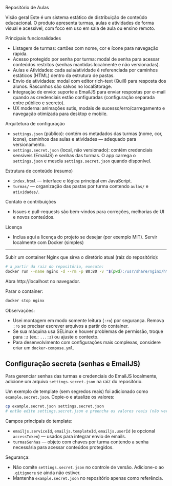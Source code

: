 Repositório de Aulas

Visão geral
Este é um sistema estático de distribuição de conteúdo educacional. O produto apresenta turmas, aulas e atividades de forma visual e acessível, com foco em uso em sala de aula ou ensino remoto.

Principais funcionalidades
- Listagem de turmas: cartões com nome, cor e ícone para navegação rápida.
- Acesso protegido por senha por turma: modal de senha para acessar conteúdos restritos (senhas mantidas localmente e não versionadas).
- Aulas e Atividades: cada aula/atividade é referenciada por caminhos estáticos (HTML) dentro da estrutura de pastas.
- Envio de atividades: modal com editor rich-text (Quill) para resposta dos alunos. Rascunhos são salvos no localStorage.
- Integração de envio: suporte a EmailJS para enviar respostas por e-mail quando as credenciais estão configuradas (configuração separada entre público e secreto).
- UX moderna: animações sutis, modais de sucesso/erro/carregamento e navegação otimizada para desktop e mobile.

Arquitetura de configuração
- `settings.json` (público): contém os metadados das turmas (nome, cor, ícone), caminhos das aulas e atividades — adequado para versionamento.
- `settings.secret.json` (local, não versionado): contém credenciais sensíveis (EmailJS) e senhas das turmas. O app carrega o `settings.json` e mescla `settings.secret.json` quando disponível.

Estrutura de conteúdo (resumo)
- `index.html` — interface e lógica principal em JavaScript.
- `turmas/` — organização das pastas por turma contendo `aulas/` e `atividades/`.

Contato e contribuições
- Issues e pull-requests são bem-vindos para correções, melhorias de UI e novos conteúdos.

Licença
- Inclua aqui a licença do projeto se desejar (por exemplo MIT).
Servir localmente com Docker (simples)
------------------------------------

Subir um container Nginx que sirva o diretório atual (raiz do repositório):

```sh
# a partir da raiz do repositório, execute:
docker run --name nginx -d --rm -p 80:80 -v "$(pwd):/usr/share/nginx/html:ro" nginx
```

Abra http://localhost no navegador.

Parar o container:

```sh
docker stop nginx
```

Observações:
- Usei montagem em modo somente leitura (`:ro`) por segurança. Remova `:ro` se precisar escrever arquivos a partir do container.
- Se sua máquina usa SELinux e houver problemas de permissão, troque para `:z` (ex.: `...:z`) ou ajuste o contexto.
- Para desenvolvimento com configurações mais complexas, considere criar um `docker-compose.yml`.

Configuração secreta (senhas e EmailJS)
-------------------------------------

Para gerenciar senhas das turmas e credenciais do EmailJS localmente, adicione um arquivo `settings.secret.json` na raiz do repositório.

Um exemplo de template (sem segredos reais) foi adicionado como `example.secret.json`. Copie-o e atualize os valores:

```sh
cp example.secret.json settings.secret.json
# então edite settings.secret.json e preencha os valores reais (não versionar)
```

Campos principais do template:
- `emailjs.serviceId`, `emailjs.templateId`, `emailjs.userId` (e opcional `accessToken`) — usados para integrar envio de emails.
- `turmasSenhas` — objeto com chaves por turma contendo a senha necessária para acessar conteúdos protegidos.

Segurança:
- Não comite `settings.secret.json` no controle de versão. Adicione-o ao `.gitignore` se ainda não estiver.
- Mantenha `example.secret.json` no repositório apenas como referência.
